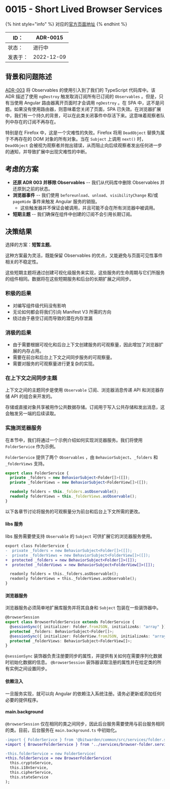 # 0015 - Short Lived Browser Services

{% hint style="info" %}
对应的[官方页面地址](https://contributing.bitwarden.com/architecture/adr/short-lived-browser-services)
{% endhint %}

| ID：  | ADR-0015   |
| ---- | ---------- |
| 状态：  | 进行中        |
| 发表于： | 2022-12-09 |

## 背景和问题陈述​ <a href="#context-and-problem-statement" id="context-and-problem-statement"></a>

[ADR-003](0003-adopt-observable-data-services-for-angular.md) 将 Observables 的使用引入到了我们的 TypeScript 代码库中。该 ADR 描述了使用 `ngDestroy` 触发取消订阅所有已订阅的 `Observables` 。但是，只有当使用 Angular 路由器离开页面时才会调用 `ngDestroy` 。在 SPA 中，这不是问题。如果没有使用路由器，则意味着您关闭了页面，SPA 已失效。在浏览器扩展中，我们有一个持久的背景，可以在此类关闭事件中存活下来。这意味着观察者队列中存在的订阅不再存在。

特别是在 Firefox 中，这是一个灾难性的失败。Firefox 将用 `DeadObject` 替换为属于不再存在的 DOM 对象的所有对象。当在 `Subject` 上调用 `next()` 时， `DeadObject` 会被视为观察者并抛出错误，从而阻止向后续观察者发出任何进一步的通知，并导致扩展中出现灾难性的中断。

## 考虑的方案​ <a href="#considered-options" id="considered-options"></a>

* **还原 ADR 003 并移除 Observables** -- 我们从代码库中删除 Observables 并还原到之前的状态。
* **浏览器事件** -- 我们使用 `beforeunload`、`unload`、`visibilityChange` 和/或 `pageHide` 事件来触发 Angular 服务的销毁。
  * 这些触发器并不保证会被调用，并且可能不会在所有浏览器中被调用。
* **短期主题** -- 我们确保在组件中创建的订阅不会引用长期订阅。

## 决策结果​ <a href="#decision-outcome" id="decision-outcome"></a>

选择的方案：**短暂主题**。

这种方案最为灵活，既能保留 Observables 的优点，又能避免与页面可见性事件相关的不稳定性。

这些短期主题将通过创建可视化级服务来实现，这些服务的生命周期与它们所服务的组件相同。数据将在这些短期服务和后台的长期扩展之间同步。

### 积极的后果​ <a href="#positive-consequences" id="positive-consequences"></a>

* 对编写组件级代码没有影响
* 无论如何都会将我们引向 Manifest V3 所需的方向
* 绕过由于悬空订阅而导致的潜在内存泄漏

### 消极的后果​ <a href="#negative-consequences" id="negative-consequences"></a>

* 由于需要根据可视化和后台上下文创建服务的可观察量，因此增加了浏览器扩展的内存占用。
* 需要在前台和后台上下文之间同步服务的可观察量。
* 需要对服务的可观察量进行更复杂的实现。

### 在上下文之间同步主题​ <a href="#synching-a-subject-between-contexts" id="synching-a-subject-between-contexts"></a>

上下文之间的主题同步是使用 `Observable` 订阅、浏览器消息传递 API 和浏览器存储 API 的组合来开发的。

存储或直接对象共享被用作公共数据存储。订阅用于写入公共存储和发出消息，这会触发另一端的后续读取。

### 实施浏览器服务​ <a href="#implementing-a-browser-service" id="implementing-a-browser-service"></a>

在本节中，我们将通过一个示例介绍如何实现浏览器服务。我们将使用 `FolderService` 作为示例。

`FolderService` 提供了两个 `Observables` ，由 `BehaviorSubject`、`_folders` 和 `_folderViews` 支持。

```typescript
export class FolderService {
  private _folders = new BehaviorSubject<Folder[]>([]);
  private _folderViews = new BehaviorSubject<FolderView[]>([]);

  readonly folders = this._folders.asObservable();
  readonly folderViews = this._folderViews.asObservable();
}
```

以下各章节讨论将服务的可观察量分为前台和后台上下文所需的更改。

#### **libs** 服务​ <a href="#the-libs-service" id="the-libs-service"></a>

libs 服务需要使支持 `Observable` 的 `Subject` 可供扩展它的浏览器服务使用。

```diff
export class FolderService {
-  private _folders = new BehaviorSubject<Folder[]>([]);
-  private _folderViews = new BehaviorSubject<FolderView[]>([]);
+  protected _folders = new BehaviorSubject<Folder[]>([]);
+  protected _folderViews = new BehaviorSubject<FolderView[]>([]);

  readonly folders = this._folders.asObservable();
  readonly folderViews = this._folderViews.asObservable();
}
```

#### 浏览器服务​ <a href="#the-browser-service" id="the-browser-service"></a>

浏览器服务必须简单地扩展库服务并将其自身和 `Subject` 包装在一些装饰器中。

```typescript
@browserSession
export class BrowserFolderService extends FolderService {
  @sessionSync({ initializer: Folder.fromJSON, initializeAs: "array" })
  protected _folders: BehaviorSubject<Folder[]>;
  @sessionSync({ initializer: FolderView.fromJSON, initializeAs: "array" })
  protected _folderViews: BehaviorSubject<FolderView[]>;
}
```

`@sessionSync` 装饰器负责注册要同步的属性，并提供有关如何在需要序列化数据时初始化数据的信息。 `@browserSession` 装饰器读取注册的属性并在给定类的所有实例之间设置同步。

#### 依赖注入​ <a href="#dependency-injection" id="dependency-injection"></a>

一旦服务实现，就可以向 Angular 的依赖注入系统注册。请务必更新或添加任何必要的提供程序。

#### **main.background** <a href="#main.background" id="main.background"></a>

`@browserSession` 仅在相同的类之间同步，因此后台服务需要使用与前台服务相同的类。目前，后台服务在 `main.background.ts` 中初始化。

```diff
-import { FolderSerivce } from '@bitwarden/common/src/services/folder.service';
+import { BrowserFolderService } from '../services/browser-folder.service';

-this.folderService = new FolderService(
+this.folderService = new BrowserFolderService(
  this.cryptoService,
  this.i18nService,
  this.cipherService,
  this.stateService
);
```

